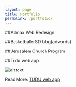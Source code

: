 ```yaml
---
layout: page
title: Portfolio
permalink: /portfolio/
---
```


##Admax Web Redesign

##BasketballerSD blog(adwords)

##Jerusalem Church Program

##Tudu web app

![alt text](https://lh5.googleusercontent.com/-0CIb94NuMnY/VMk9QW-jSzI/AAAAAAAAAJQ/X1zWrelve-E/w567-h530-no/tudu%2Bweb%2Bapp.png "Tudu")

Read More: [TUDU web app](https://hero02.github.io/pf1_tudu.md)
 


##
